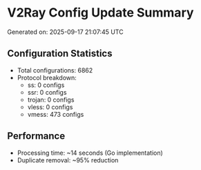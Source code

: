 # V2Ray Config Update Summary
Generated on: 2025-09-17 21:07:45 UTC

## Configuration Statistics
- Total configurations: 6862
- Protocol breakdown:
  - ss: 0 configs
  - ssr: 0 configs
  - trojan: 0 configs
  - vless: 0 configs
  - vmess: 473 configs

## Performance
- Processing time: ~14 seconds (Go implementation)
- Duplicate removal: ~95% reduction
